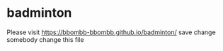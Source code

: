 # badminton
Please visit https://bbombb-bbombb.github.io/badminton/
save change
somebody change this file
